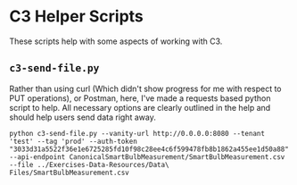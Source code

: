 # C3 Helper Scripts

These scripts help with some aspects of working with C3.

## `c3-send-file.py`

Rather than using curl (Which didn't show progress for me with respect to PUT operations), or Postman, here, I've made a requests based python script to help. All necessary options are clearly outlined in the help and should help users send data right away.

`python c3-send-file.py --vanity-url http://0.0.0.0:8080 --tenant 'test' --tag 'prod' --auth-token "3033d31a5522f36e1e6725285fd10f98c28ee4c6f599478fb8b1862a455ee1d50a88" --api-endpoint CanonicalSmartBulbMeasurement/SmartBulbMeasurement.csv --file ../Exercises-Data-Resources/Data\ Files/SmartBulbMeasurement.csv`
